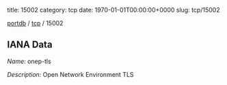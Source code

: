 title: 15002
category: tcp
date: 1970-01-01T00:00:00+0000
slug: tcp/15002

[portdb](/) / [tcp](/category/tcp.html) / 15002


## IANA Data

_Name:_ onep-tls

_Description:_ Open Network Environment TLS


